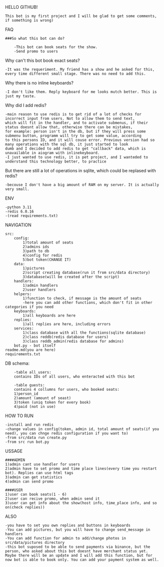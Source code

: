 HELLO GITHUB!

    This bot is my first project and I will be glad to get some comments, if something is wrong)

FAQ

    ###So what this bot can do?

        -This bot can book seats for the show.
        -Send promo to users

Why can't this bot book exact seats?

    -It was the requeriment. My friend has a show and he asked for this, every time different small stage. There was no need to add this.

Why there is no inline keyboards?

    -I don't like them. Reply keyboard for me looks mutch better. This is just my taste.

Why did I add redis?

    -main reason to use redis is to get rid of a lot of checks for incorrect input from users. Not to allow them to send text, 
    which will fit in the handler, and to activate submenus, if their status doesnt allow that, otherwise there can be mistakes, 
    for example: person isn't in the db, but if they will press some submenu button, programm will try to get some value, according 
    to this persons ID, and it will couse error. Previous version had so many operations with the sql db, it just started to look 
    dumb and I decided to add redis to get "callback" data, which is unavailable in aiogram with inlinekeyboard.
    -I just wanted to use redis, it is pet project, and I wanteded to understand this technology better, to practice

But there are still a lot of operations in sqlite, which could be replased with redis?

    -becouse I don't have a big amount of RAM on my server. It is actually very small.

ENV

    -python 3.11
    -redis 6.0.16
    -(read requirements.txt)

NAVIGATION

    src:
        config:
            1)total amount of seats
            2)admins ids
            3)path to db
            4)config for redis
            5)bot token(CHANGE IT)
        data:
            1)pictures
            2)script creating database(run it from src/data directory)
            3)database(will be created after the script)
        handlers:
            1)admin handlers
            2)user handlers
        helpers:
            1)function to check, if message is the amount of seats
            -here you can add other functions, which don't fit in other categories if you need
        keyboards:
            1)all keyboards are here
        replies:
            1)all replies are here, including errors
        services:
            1)class database with all the functions(sqlite database)
            2)class reddb(redis database for users)
            3)class reddb_admin(redis database for admins)
        bot.py - bot itself
    readme.md(you are here)
    requirements.txt

DB schema:

        -table all_users:
        contains IDs of all users, who enteracted with this bot

        -table guests:
        contains 4 collumns for users, who booked seats:
        1)person_id
        2)amount (amount of seast)
        3)token (uniq token for every book)
        4)paid (not in use)

HOW TO RUN

    -install and run redis
    -change values in config(token, admin id, total amount of seats(if you need), you can chnge redis configuration if you want to)
    -from src/data run create.py
    -from src run bot.py

USSAGE

    ####ADMIN
    1)admin cant use handler for users
    2)admin have to set promo and time place lines(every time you restart bot). Replies can use html tags
    3)admin can get statistics
    4)admin can send promo

    ####USER
    1)user can book seats(1 - 6)
    2)user can recive promo, when admin send it
    3)user can get info about the show(host info, time_place info, and so on(check replies))

ALSO

    -you have to set you own replies and buttons in keyboards
    -You can add pictures, but you will have to change send_message in handlers
    -You can add function for admin to add/change photos in src/data/pictures directory
    -this bot suposed to be able to send payments via binance, but the person, who asked about this bot doesnt have merchant status yet. Maybe there will be an update and I will add this function, but for now bot is able to book only. You can add your payment system as well.
